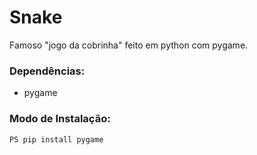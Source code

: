 # Snake
Famoso "jogo da cobrinha" feito em python com pygame.


### Dependências:

- pygame


### Modo de Instalação:

~~~
PS pip install pygame
~~~
